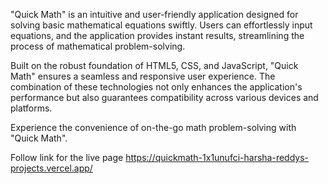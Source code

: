 "Quick Math" is an intuitive and user-friendly application designed for solving basic mathematical equations swiftly. Users can effortlessly input equations, and the application provides instant results, streamlining the process of mathematical problem-solving.

Built on the robust foundation of HTML5, CSS, and JavaScript, "Quick Math" ensures a seamless and responsive user experience. The combination of these technologies not only enhances the application's performance but also guarantees compatibility across various devices and platforms.

Experience the convenience of on-the-go math problem-solving with "Quick Math".

Follow link for the live page 
https://quickmath-1x1unufci-harsha-reddys-projects.vercel.app/
